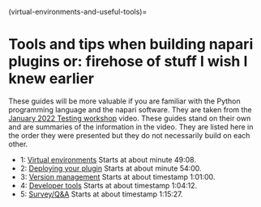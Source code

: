 (virtual-environments-and-useful-tools)=

# Tools and tips when building napari plugins or: firehose of stuff I wish I knew earlier

These guides will be more valuable if you are familiar with the Python programming language and the napari software. They are taken from the [January 2022 Testing workshop](https://www.youtube.com/watch?v=IsHYnI8Tbfw&list=PLilvrWT8aLuYID3YZ7KddS5ky2SaH4DKK) video. These guides stand on their own and are summaries of the information in the video. They are listed here in the order they were presented but they do not necessarily build on each other.

- 1: [Virtual environments](./1-virtual-environments) Starts at about minute 49:08.
- 2: [Deploying your plugin](./2-deploying-your-plugin.md) Starts at about minute 54:00.
- 3: [Version management](./3-version-management.md) Starts at about timestamp 1:01:00.
- 4: [Developer tools](./4-developer-tools.md) Starts at about timestamp 1:04:12.
- 5: [Survey/Q&A](./5-survey.md) Starts at about timestamp 1:15:27.
